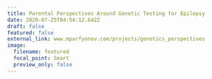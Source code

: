 ```yaml
---
title: Parental Perspectives Around Genetic Testing for Epilepsy
date: 2020-07-25T04:54:12.642Z
draft: false
featured: false
external_link: www.mparfyonov.com/projects/genetics_perspectives
image:
  filename: featured
  focal_point: Smart
  preview_only: false
---
```

